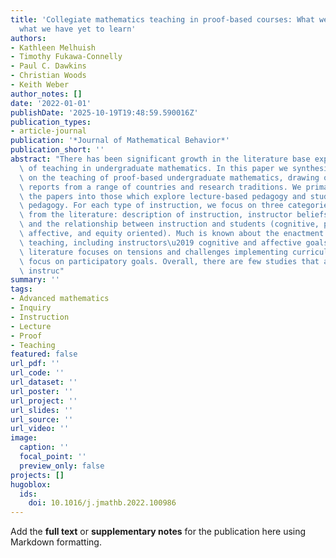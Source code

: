```yaml
---
title: 'Collegiate mathematics teaching in proof-based courses: What we now know and
  what we have yet to learn'
authors:
- Kathleen Melhuish
- Timothy Fukawa-Connelly
- Paul C. Dawkins
- Christian Woods
- Keith Weber
author_notes: []
date: '2022-01-01'
publishDate: '2025-10-19T19:48:59.590016Z'
publication_types:
- article-journal
publication: '*Journal of Mathematical Behavior*'
publication_short: ''
abstract: "There has been significant growth in the literature base exploring questions\
  \ of teaching in undergraduate mathematics. In this paper we synthesize the literature\
  \ on the teaching of proof-based undergraduate mathematics, drawing on 104 published\
  \ reports from a range of countries and research traditions. We primarily differentiate\
  \ the papers into those which explore lecture-based pedagogy and student-centered\
  \ pedagogy. For each type of instruction, we focus on three categories of findings\
  \ from the literature: description of instruction, instructor beliefs and rationales,\
  \ and the relationship between instruction and students (cognitive, participatory,\
  \ affective, and equity oriented). Much is known about the enactment of lecture-based\
  \ teaching, including instructors\u2019 cognitive and affective goals. The student-centered\
  \ literature focuses on tensions and challenges implementing curricula with a greater\
  \ focus on participatory goals. Overall, there are few studies that attempt to link\
  \ instruc"
summary: ''
tags:
- Advanced mathematics
- Inquiry
- Instruction
- Lecture
- Proof
- Teaching
featured: false
url_pdf: ''
url_code: ''
url_dataset: ''
url_poster: ''
url_project: ''
url_slides: ''
url_source: ''
url_video: ''
image:
  caption: ''
  focal_point: ''
  preview_only: false
projects: []
hugoblox:
  ids:
    doi: 10.1016/j.jmathb.2022.100986
---
```


Add the **full text** or **supplementary notes** for the publication here using Markdown formatting.
